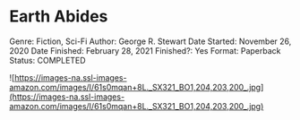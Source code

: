# Earth Abides

Genre: Fiction, Sci-Fi
Author: George R. Stewart
Date Started: November 26, 2020
Date Finished: February 28, 2021
Finished?: Yes
Format: Paperback
Status: COMPLETED

![https://images-na.ssl-images-amazon.com/images/I/61s0mqan+8L._SX321_BO1,204,203,200_.jpg](https://images-na.ssl-images-amazon.com/images/I/61s0mqan+8L._SX321_BO1,204,203,200_.jpg)